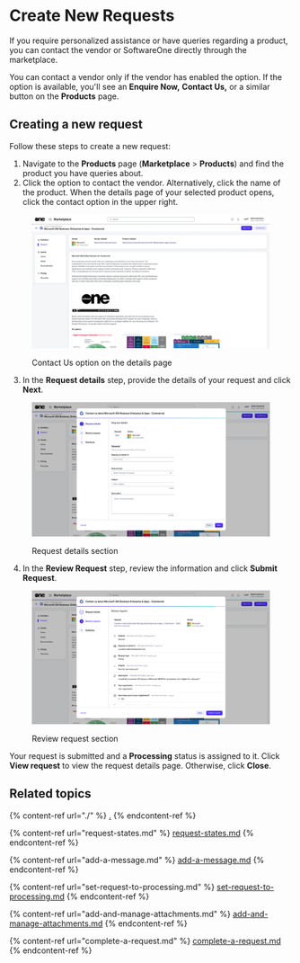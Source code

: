 # Create New Requests

If you require personalized assistance or have queries regarding a product, you can contact the vendor or SoftwareOne directly through the marketplace.

You can contact a vendor only if the vendor has enabled the option. If the option is available, you'll see an **Enquire Now,** **Contact Us,** or a similar button on the **Products** page.

## Creating a new request

Follow these steps to create a new request:

1. Navigate to the **Products** page (**Marketplace** > **Products**) and find the product you have queries about.&#x20;
2. Click the option to contact the vendor. Alternatively, click the name of the product. When the details page of your selected product opens, click the contact option in the upper right.&#x20;

<figure><img src="../../../.gitbook/assets/contact_us_details_page.png" alt=""><figcaption><p>Contact Us option on the details page</p></figcaption></figure>

3. In the **Request details** step, provide the details of your request and click **Next**.

<figure><img src="../../../.gitbook/assets/image (980).png" alt=""><figcaption><p>Request details section</p></figcaption></figure>

4. In the **Review Request** step, review the information and click **Submit Request**.&#x20;

<figure><img src="../../../.gitbook/assets/image (981).png" alt=""><figcaption><p>Review request section</p></figcaption></figure>

Your request is submitted and a **Processing** status is assigned to it. Click **View request** to view the request details page. Otherwise, click **Close**.

## Related topics

{% content-ref url="./" %}
[.](./)
{% endcontent-ref %}

{% content-ref url="request-states.md" %}
[request-states.md](request-states.md)
{% endcontent-ref %}

{% content-ref url="add-a-message.md" %}
[add-a-message.md](add-a-message.md)
{% endcontent-ref %}

{% content-ref url="set-request-to-processing.md" %}
[set-request-to-processing.md](set-request-to-processing.md)
{% endcontent-ref %}

{% content-ref url="add-and-manage-attachments.md" %}
[add-and-manage-attachments.md](add-and-manage-attachments.md)
{% endcontent-ref %}

{% content-ref url="complete-a-request.md" %}
[complete-a-request.md](complete-a-request.md)
{% endcontent-ref %}
